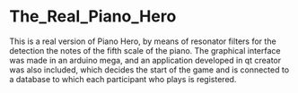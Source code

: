 # The_Real_Piano_Hero
This is a real version of Piano Hero, by means of resonator filters for the detection the notes of the fifth scale of the piano. The graphical interface was made in an arduino mega, and an application developed in qt creator was also included, which decides the start of the game and is connected to a database to which each participant who plays is registered.
